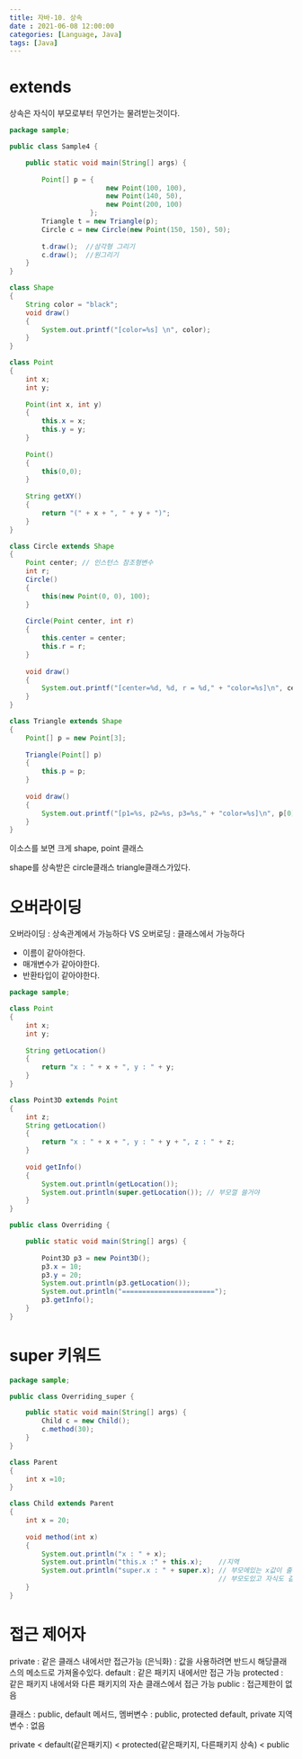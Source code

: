 ```yaml
---
title: 자바-10. 상속
date : 2021-06-08 12:00:00
categories: [Language, Java]
tags: [Java]
---
```


# extends

상속은 자식이 부모로부터 무언가는 물려받는것이다.

```java
package sample;

public class Sample4 {

	public static void main(String[] args) {
		
		Point[] p = {
						new Point(100, 100),
						new Point(140, 50),
						new Point(200, 100)
					};
		Triangle t = new Triangle(p);
		Circle c = new Circle(new Point(150, 150), 50);
		
		t.draw();  //삼각형 그리기
		c.draw();  //원그리기
	}
}

class Shape
{
	String color = "black";
	void draw()
	{
		System.out.printf("[color=%s] \n", color);
	}
}

class Point
{
	int x;
	int y;
	
	Point(int x, int y)
	{
		this.x = x;
		this.y = y;
	}
	
	Point()
	{
		this(0,0);
	}
	
	String getXY()
	{
		return "(" + x + ", " + y + ")";
	}
}

class Circle extends Shape
{
	Point center; // 인스턴스 참조형변수
	int r;
	Circle()
	{
		this(new Point(0, 0), 100);
	}
	
	Circle(Point center, int r)
	{
		this.center = center;
		this.r = r;
	}
	
	void draw()
	{
		System.out.printf("[center=%d, %d, r = %d," + "color=%s]\n", center.x, center.y, r, color);
	}
}

class Triangle extends Shape
{
	Point[] p = new Point[3];
	
	Triangle(Point[] p)
	{
		this.p = p;
	}
	
	void draw()
	{
		System.out.printf("[p1=%s, p2=%s, p3=%s," + "color=%s]\n", p[0].getXY(), p[1].getXY(), p[2].getXY(), color);
	}
}
```



이소스를 보면 크게 shape, point 클래스

shape를 상속받은 circle클래스 triangle클래스가있다.



# 오버라이딩

오버라이딩 : 상속관계에서 가능하다  VS 오버로딩 : 클래스에서 가능하다

- 이름이 같아야한다.
- 매개변수가 같아야한다.
- 반환타입이 같아야한다.

```java
package sample;

class Point
{
	int x;
	int y;
	
	String getLocation()
	{
		return "x : " + x + ", y : " + y;
	}
}

class Point3D extends Point
{
	int z;
	String getLocation()
	{
		return "x : " + x + ", y : " + y + ", z : " + z;
	}
	
	void getInfo()
	{
		System.out.println(getLocation());
		System.out.println(super.getLocation()); // 부모껄 쓸거야 
	}
}

public class Overriding {

	public static void main(String[] args) {
	
		Point3D p3 = new Point3D();
		p3.x = 10;
		p3.y = 20;
		System.out.println(p3.getLocation());
		System.out.println("=======================");
		p3.getInfo();
	}
}

```



# super 키워드

```java
package sample;

public class Overriding_super {

	public static void main(String[] args) {
		Child c = new Child();
		c.method(30);
	}
}

class Parent
{
	int x =10;
}

class Child extends Parent
{
	int x = 20;
	
	void method(int x)
	{
		System.out.println("x : " + x);
		System.out.println("this.x :" + this.x);	//지역
		System.out.println("super.x : " + super.x); // 부모에있는 x값이 출력된다.
													// 부모도있고 자식도 같은 변수일때 super를 사용한다.
	}
}
```


# 접근 제어자

private : 같은 클래스 내에서만 접근가능 (은닉화) 
        : 값을 사용하려면 반드시 해당클래스의 메소드로 가져올수있다.
default : 같은 패키지 내에서만 접근 가능
protected : 같은 패키지 내에서와 다른 패키지의 자손 클래스에서 접근 가능
public : 접근제한이 없음


클래스 : public, default
메서드, 멤버변수 : public, protected default, private
지역변수 : 없음


private < default(같은패키지) < protected(같은패키지, 다른패키지 상속) < public






























```
